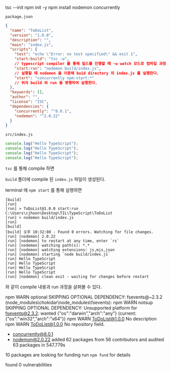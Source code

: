 tsc --init
npm init -y
npm install nodemon concurrently



`package.json`

```json
{
  "name": "ToDoList",
  "version": "1.0.0",
  "description": "",
  "main": "index.js",
  "scripts": {
    "test": "echo \"Error: no test specified\" && exit 1",
    "start:build": "tsc -w", 
	// typescript compiler 를 통해 빌드를 진행할 때 -w watch 모드로 컴파일 과정을 console 로 확인을 할 수 있다. 
    "start:run": "nodemon build/index.js",
	// 실행할 때 nodemon 을 이용해 buid directory 의 index.js 를 실행한다. 
    "start": "concurrently npm:start:*"
	// 위의 build 와 run 을 병행하여 실행한다. 
  },
  "keywords": [],
  "author": "",
  "license": "ISC",
  "dependencies": {
    "concurrently": "^8.0.1",
    "nodemon": "^2.0.22"
  }
}
```



`src/index.js`

```ts
console.log("Hello TypeScript");
console.log("Hello TypeScript");
console.log("Hello TypeScript");
console.log("Hello TypeScript");
```

`tsc` 를 통해 compile 하면

`build` 폴더에 compile 된 `index.js` 파일이 생성된다.   



terminal 에 `npm start` 를 통해 실행하면 

```
[build]
[run] 
[run] > ToDoList@1.0.0 start:run C:\Users\cjhoon\Desktop\TIL\TypeScript\ToDoList
[run] > nodemon build/index.js
[run]
[build] 
[build] 오후 10:32:08 - Found 0 errors. Watching for file changes.
[run] [nodemon] 2.0.22
[run] [nodemon] to restart at any time, enter `rs`
[run] [nodemon] watching path(s): *.*
[run] [nodemon] watching extensions: js,mjs,json  
[run] [nodemon] starting `node build/index.js`    
[run] Hello TypeScript
[run] Hello TypeScript
[run] Hello TypeScript
[run] Hello TypeScript
[run] [nodemon] clean exit - waiting for changes before restart
```

와 같이 compile 내용과 run 과정을 살펴볼 수 있다. 





npm WARN optional SKIPPING OPTIONAL DEPENDENCY: fsevents@~2.3.2 (node_modules\chokidar\node_modules\fsevents):
npm WARN notsup SKIPPING OPTIONAL DEPENDENCY: Unsupported platform for fsevents@2.3.2: wanted {"os":"darwin","arch":"any"} (current: {"os":"win32","arch":"x64"})
npm WARN ToDoList@1.0.0 No description
npm WARN ToDoList@1.0.0 No repository field.

+ concurrently@8.0.1
+ nodemon@2.0.22
added 62 packages from 56 contributors and audited 63 packages in 547.779s

10 packages are looking for funding
  run `npm fund` for details

found 0 vulnerabilities
